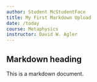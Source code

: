 ```yaml
---
author: Student McStudentFace
title: My First Markdown Upload
date: /today
course: Metaphysics
instructor: David W. Agler
---
```


## Markdown heading

This is a markdown document.
